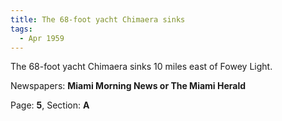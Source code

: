 ```yaml
---  
title: The 68-foot yacht Chimaera sinks  
tags:  
  - Apr 1959  
---  
```

  
The 68-foot yacht Chimaera sinks 10 miles east of Fowey Light.  
  
Newspapers: **Miami Morning News or The Miami Herald**  
  
Page: **5**, Section: **A** 
